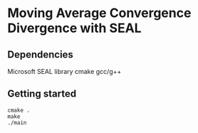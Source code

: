 # Moving Average Convergence Divergence with SEAL
## Dependencies
Microsoft SEAL library
cmake
gcc/g++
## Getting started
````
cmake .
make
./main
````


